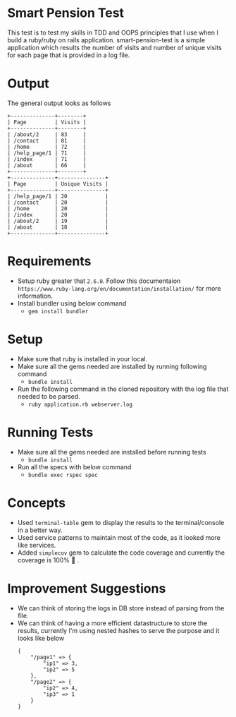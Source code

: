 # Smart Pension Test

This test is to test my skills in TDD and OOPS principles that I use when I build a ruby/ruby on rails application.
smart-pension-test is a simple application which results the number of visits and number of unique visits for each page that is provided in a log file.

# Output
The general output looks as follows
```
+--------------+--------+
| Page         | Visits |
+--------------+--------+
| /about/2     | 83     |
| /contact     | 81     |
| /home        | 72     |
| /help_page/1 | 71     |
| /index       | 71     |
| /about       | 66     |
+--------------+--------+
+--------------+---------------+
| Page         | Unique Visits |
+--------------+---------------+
| /help_page/1 | 20            |
| /contact     | 20            |
| /home        | 20            |
| /index       | 20            |
| /about/2     | 19            |
| /about       | 18            |
+--------------+---------------+
```

# Requirements
- Setup ruby greater that `2.6.0`. Follow this documentaion `https://www.ruby-lang.org/en/documentation/installation/` for more information.
- Install bundler using below command
  - `gem install bundler`
# Setup

* Make sure that ruby is installed in your local.
* Make sure all the gems needed are installed by running following command
    * `bundle install` 
* Run the following command in the cloned repository with the log file that needed to be parsed.
  * `ruby application.rb webserver.log`

# Running Tests
* Make sure all the gems needed are installed before running tests
    * `bundle install`
* Run all the specs with below command
    * `bundle exec rspec spec`

# Concepts
* Used `terminal-table` gem to display the results to the terminal/console in a better way.
* Used service patterns to maintain most of the code, as it looked more like services.
* Added `simplecov` gem to calculate the code coverage and currently the coverage is 100% :partying_face: .

# Improvement Suggestions
* We can think of storing the logs in DB store instead of parsing from the file.
* We can think of having a more efficient datastructure to store the results, currently I'm using nested hashes to serve the purpose and it looks like below
    ```
    {
        "/page1" => {
            "ip1" => 3,
            "ip2" => 5
        },
        "/page2" => {
            "ip2" => 4,
            "ip3" => 1
        }
    }
    ```
